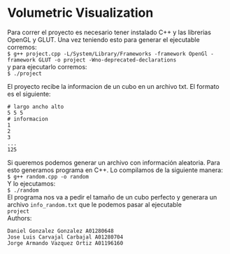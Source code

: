 # Volumetric Visualization

Para correr el proyecto es necesario tener instalado C++ y las librerias OpenGL y GLUT.
Una vez teniendo esto para generar el ejecutable corremos:<br >
```$ g++ project.cpp -L/System/Library/Frameworks -framework OpenGl -framework GLUT -o project -Wno-deprecated-declarations```
<br>y para ejecutarlo corremos:<br>
```$ ./project```

El proyecto recibe la informacion de un cubo en un archivo txt. 
El formato es el siguiente:
```
# largo ancho alto
5 5 5
# informacion
1
2
3
...
125
```

Si queremos podemos generar un archivo con información aleatoria. Para esto generamos programa en C++. Lo compilamos de la siguiente manera:<br>
```$ g++ random.cpp -o random```<br>
Y lo ejecutamos:<br>
```$ ./random```<br>
El programa nos va a pedir el tamaño de un cubo perfecto y generara un archivo `info_random.txt` que le podemos pasar al ejecutable <br>`project`
<br>
Authors:
```
Daniel Gonzalez Gonzalez A01280648
Jose Luis Carvajal Carbajal A01280704
Jorge Armando Vazquez Ortiz A01196160
```
